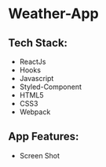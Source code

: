 # Weather-App

## Tech Stack:
- ReactJs
- Hooks
- Javascript
- Styled-Component
- HTML5
- CSS3
- Webpack


## App Features:
- Screen Shot
